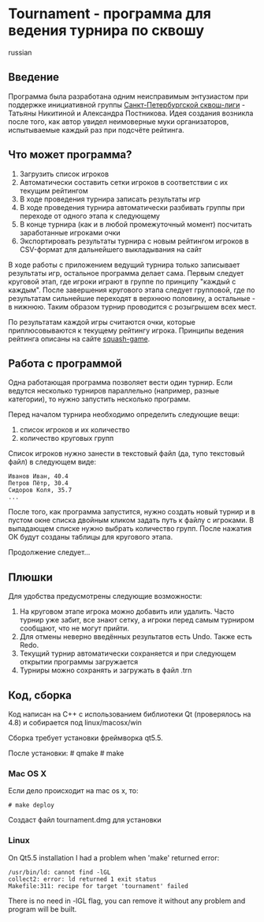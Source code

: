 # Tournament - программа для ведения турнира по сквошу

russian

## Введение

Программа была разработана одним неисправимым энтузиастом при поддержке
инициативной группы [Санкт-Петербургской сквош-лиги](http://squash-game.ru) -
Татьяны Никитиной и Александра Постникова. Идея создания возникла после
того, как автор увидел неимоверные муки организаторов, испытываемые каждый
раз при подсчёте рейтинга. 

## Что может программа?

  1. Загрузить список игроков
  2. Автоматически составить сетки игроков в соответствии с их текущим рейтингом
  3. В ходе проведения турнира записать результаты игр
  4. В ходе проведения турнира автоматически разбивать группы при переходе от одного 
     этапа к следующему
  5. В конце турнира (как и в любой промежуточный момент) посчитать заработанные игроками
     очки
  6. Экспортировать результаты турнира с новым рейтингом игроков в CSV-формат для 
     дальнейшего выкладывания на сайт

В ходе работы с приложением ведущий турнира только записывает результаты игр,
остальное программа делает сама. Первым следует круговой этап, где игроки
играют в группе по принципу "каждый с каждым". После завершения кругового этапа
следует групповой, где по результатам сильнейшие переходят в верхнюю половину,
а остальные - в нижнюю. Таким образом турнир проводится с розыгрышем всех мест.

По результатам каждой игры считаются очки, которые приплюсовываются к текущему
рейтингу игрока. Принципы ведения рейтинга описаны на сайте
[squash-game](http://www.squash-game.ru/ligaM2/rating).

## Работа с программой

Одна работающая программа позволяет вести один турнир. Если ведутся несколько
турниров параллельно (например, разные категории), то нужно запустить несколько программ.

Перед началом турнира необходимо определить следующие вещи:
  
  1. список игроков и их количество
  2. количество круговых групп
  
Список игроков нужно занести в текстовый файл (да, тупо текстовый файл) в следующем
виде:

    Иванов Иван, 40.4
    Петров Пётр, 30.4
    Сидоров Коля, 35.7
    ...

После того, как программа запустится, нужно создать новый турнир и в пустом окне 
списка двойным кликом задать путь к файлу с игроками. В выпадающем списке нужно выбрать 
количество групп. После нажатия ОК будут созданы таблицы для кругового этапа.

Продолжение следует...

## Плюшки

Для удобства предусмотрены следующие возможности:
  1. На круговом этапе игрока можно добавить или удалить. Часто турнир
     уже забит, все знают сетку, а игроки перед самым турниром сообщают,
     что не могут прийти.
  2. Для отмены неверно введённых результатов есть Undo. Также есть Redo.
  3. Текущий турнир автоматически сохраняется и при следующем открытии программы
     загружается
  4. Турниры можно сохранять и загружать в файл .trn

## Код, сборка

Код написан на C++ с использованием библиотеки Qt (проверялось на 4.8) и собирается 
под linux/macosx/win

Сборка требует установки фреймворка qt5.5. 

После установки:
    # qmake
    # make

### Mac OS X

Если дело происходит на mac os x, то:

    # make deploy

Создаст файл tournament.dmg для установки

### Linux

On Qt5.5 installation I had a problem when 'make' returned error:

    /usr/bin/ld: cannot find -lGL
    collect2: error: ld returned 1 exit status
    Makefile:311: recipe for target 'tournament' failed

There is no need in -lGL flag, you can remove it without any problem and program will be built.


